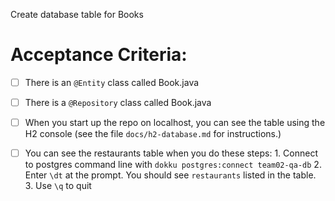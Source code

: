 Create database table for Books


# Acceptance Criteria:

- [ ] There is an `@Entity` class called Book.java
- [ ] There is a `@Repository` class called Book.java
- [ ] When you start up the repo on localhost, you can see the table
      using the H2 console (see the file `docs/h2-database.md` for 
      instructions.)
- [ ] You can see the restaurants table when you do these steps:
      1. Connect to postgres command line with 
         ```
         dokku postgres:connect team02-qa-db
         ```
      2. Enter `\dt` at the prompt. You should see
         `restaurants` listed in the table.
      3. Use `\q` to quit


